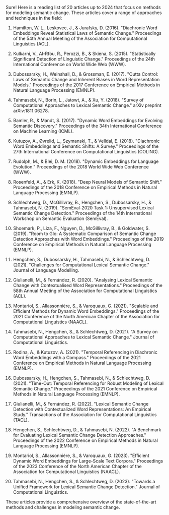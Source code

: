 Sure! Here is a reading list of 20 articles up to 2024 that focus on methods for modeling semantic change. These articles cover a range of approaches and techniques in the field:

1. Hamilton, W. L., Leskovec, J., & Jurafsky, D. (2016). "Diachronic Word Embeddings Reveal Statistical Laws of Semantic Change." Proceedings of the 54th Annual Meeting of the Association for Computational Linguistics (ACL).

2. Kulkarni, V., Al-Rfou, R., Perozzi, B., & Skiena, S. (2015). "Statistically Significant Detection of Linguistic Change." Proceedings of the 24th International Conference on World Wide Web (WWW).

3. Dubossarsky, H., Weinshall, D., & Grossman, E. (2017). "Outta Control: Laws of Semantic Change and Inherent Biases in Word Representation Models." Proceedings of the 2017 Conference on Empirical Methods in Natural Language Processing (EMNLP).

4. Tahmasebi, N., Borin, L., Jatowt, A., & Xu, Y. (2018). "Survey of Computational Approaches to Lexical Semantic Change." arXiv preprint arXiv:1811.06278.

5. Bamler, R., & Mandt, S. (2017). "Dynamic Word Embeddings for Evolving Semantic Discovery." Proceedings of the 34th International Conference on Machine Learning (ICML).

6. Kutuzov, A., Øvrelid, L., Szymanski, T., & Velldal, E. (2018). "Diachronic Word Embeddings and Semantic Shifts: A Survey." Proceedings of the 27th International Conference on Computational Linguistics (COLING).

7. Rudolph, M., & Blei, D. M. (2018). "Dynamic Embeddings for Language Evolution." Proceedings of the 2018 World Wide Web Conference (WWW).

8. Rosenfeld, A., & Erk, K. (2018). "Deep Neural Models of Semantic Shift." Proceedings of the 2018 Conference on Empirical Methods in Natural Language Processing (EMNLP).

9. Schlechtweg, D., McGillivray, B., Hengchen, S., Dubossarsky, H., & Tahmasebi, N. (2019). "SemEval-2020 Task 1: Unsupervised Lexical Semantic Change Detection." Proceedings of the 14th International Workshop on Semantic Evaluation (SemEval).

10. Shoemark, P., Liza, F., Nguyen, D., McGillivray, B., & Goldwater, S. (2019). "Room to Glo: A Systematic Comparison of Semantic Change Detection Approaches with Word Embeddings." Proceedings of the 2019 Conference on Empirical Methods in Natural Language Processing (EMNLP).

11. Hengchen, S., Dubossarsky, H., Tahmasebi, N., & Schlechtweg, D. (2021). "Challenges for Computational Lexical Semantic Change." Journal of Language Modelling.

12. Giulianelli, M., & Fernández, R. (2020). "Analysing Lexical Semantic Change with Contextualised Word Representations." Proceedings of the 58th Annual Meeting of the Association for Computational Linguistics (ACL).

13. Montariol, S., Allassonnière, S., & Varoquaux, G. (2021). "Scalable and Efficient Methods for Dynamic Word Embeddings." Proceedings of the 2021 Conference of the North American Chapter of the Association for Computational Linguistics (NAACL).

14. Tahmasebi, N., Hengchen, S., & Schlechtweg, D. (2021). "A Survey on Computational Approaches to Lexical Semantic Change." Journal of Computational Linguistics.

15. Rodina, A., & Kutuzov, A. (2021). "Temporal Referencing in Diachronic Word Embeddings with a Compass." Proceedings of the 2021 Conference on Empirical Methods in Natural Language Processing (EMNLP).

16. Dubossarsky, H., Hengchen, S., Tahmasebi, N., & Schlechtweg, D. (2021). "Time-Out: Temporal Referencing for Robust Modeling of Lexical Semantic Change." Proceedings of the 2021 Conference on Empirical Methods in Natural Language Processing (EMNLP).

17. Giulianelli, M., & Fernández, R. (2022). "Lexical Semantic Change Detection with Contextualized Word Representations: An Empirical Study." Transactions of the Association for Computational Linguistics (TACL).

18. Hengchen, S., Schlechtweg, D., & Tahmasebi, N. (2022). "A Benchmark for Evaluating Lexical Semantic Change Detection Approaches." Proceedings of the 2022 Conference on Empirical Methods in Natural Language Processing (EMNLP).

19. Montariol, S., Allassonnière, S., & Varoquaux, G. (2023). "Efficient Dynamic Word Embeddings for Large-Scale Text Corpora." Proceedings of the 2023 Conference of the North American Chapter of the Association for Computational Linguistics (NAACL).

20. Tahmasebi, N., Hengchen, S., & Schlechtweg, D. (2023). "Towards a Unified Framework for Lexical Semantic Change Detection." Journal of Computational Linguistics.

These articles provide a comprehensive overview of the state-of-the-art methods and challenges in modeling semantic change.